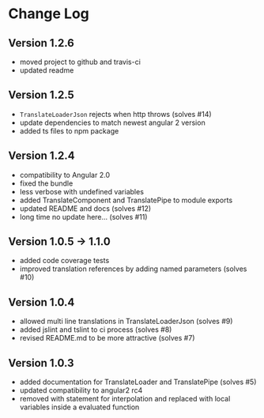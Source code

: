 # Change Log

## Version 1.2.6
* moved project to github and travis-ci
* updated readme

## Version 1.2.5
* `TranslateLoaderJson` rejects when http throws (solves #14)
* update dependencies to match newest angular 2 version
* added ts files to npm package

## Version 1.2.4
* compatibility to Angular 2.0
* fixed the bundle
* less verbose with undefined variables
* added TranslateComponent and TranslatePipe to module exports
* updated README and docs (solves #12)
* long time no update here... (solves #11)

## Version 1.0.5 -> 1.1.0
* added code coverage tests
* improved translation references by adding named parameters (solves #10)

## Version 1.0.4
* allowed multi line translations in TranslateLoaderJson (solves #9)
* added jslint and tslint to ci process (solves #8)
* revised README.md to be more attractive (solves #7)

## Version 1.0.3
* added documentation for TranslateLoader and TranslatePipe (solves #5)
* updated compatibility to angular2 rc4
* removed with statement for interpolation and replaced with local variables inside a evaluated function
